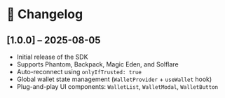 # 📓 Changelog

## [1.0.0] – 2025-08-05

- Initial release of the SDK
- Supports Phantom, Backpack, Magic Eden, and Solflare
- Auto-reconnect using `onlyIfTrusted: true`
- Global wallet state management (`WalletProvider` + `useWallet` hook)
- Plug-and-play UI components: `WalletList`, `WalletModal`, `WalletButton`
